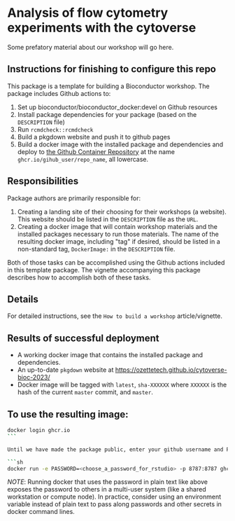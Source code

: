 # Analysis of flow cytometry experiments with the cytoverse

Some prefatory material about our workshop will go here.

## Instructions for finishing to configure this repo

This package is a template for building a Bioconductor workshop. The package includes Github actions to:

1.  Set up bioconductor/bioconductor_docker:devel on Github resources
2.  Install package dependencies for your package (based on the `DESCRIPTION` file)
3.  Run `rcmdcheck::rcmdcheck`
4.  Build a pkgdown website and push it to github pages
5.  Build a docker image with the installed package and dependencies and deploy to [the Github Container Repository](https://docs.github.com/en/packages/working-with-a-github-packages-registry/working-with-the-container-registry#pulling-container-images) at the name `ghcr.io/gihub_user/repo_name`, all lowercase.

## Responsibilities

Package authors are primarily responsible for:

1.  Creating a landing site of their choosing for their workshops (a website). This website should be listed in the `DESCRIPTION` file as the `URL`.
2.  Creating a docker image that will contain workshop materials and the installed packages necessary to run those materials. The name of the resulting docker image, including "tag" if desired, should be listed in a non-standard tag, `DockerImage:` in the `DESCRIPTION` file.

Both of those tasks can be accomplished using the Github actions included in this template package. The vignette accompanying this package describes how to accomplish both of these tasks.

## Details

For detailed instructions, see the `How to build a workshop` article/vignette.

## Results of successful deployment

-   A working docker image that contains the installed package and dependencies.
-   An up-to-date `pkgdown` website at <https://ozettetech.github.io/cytoverse-bioc-2023/>
-   Docker image will be tagged with `latest`, `sha-XXXXXX` where `XXXXXX` is the hash of the current `master` commit, and `master`.

## To use the resulting image:

```` sh
docker login ghcr.io 
```

Until we have made the package public, enter your github username and PAT (with READ permissions to github packages).

```sh
docker run -e PASSWORD=<choose_a_password_for_rstudio> -p 8787:8787 ghcr.io/ozettetech/cytoverse-bioc-2023:latest
````

*NOTE*: Running docker that uses the password in plain text like above exposes the password to others in a multi-user system (like a shared workstation or compute node). In practice, consider using an environment variable instead of plain text to pass along passwords and other secrets in docker command lines.
